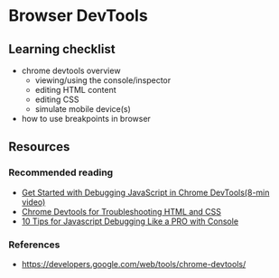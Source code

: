 # Browser DevTools

## Learning checklist

- chrome devtools overview
  - viewing/using the console/inspector
  - editing HTML content
  - editing CSS
  - simulate mobile device(s)
- how to use breakpoints in browser

## Resources

### Recommended reading

- [Get Started with Debugging JavaScript in Chrome DevTools(8-min video)](https://developers.google.com/web/tools/chrome-devtools/javascript/)
- [Chrome Devtools for Troubleshooting HTML and CSS](http://www.richfinelli.com/troubleshooting-html-and-css/)
- [10 Tips for Javascript Debugging Like a PRO with Console](https://medium.com/appsflyer/10-tips-for-javascript-debugging-like-a-pro-with-console-7140027eb5f6)

### References

- https://developers.google.com/web/tools/chrome-devtools/
